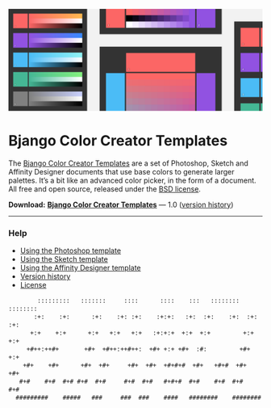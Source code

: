 ![](Help/Images/templates-hero.png)

# Bjango Color Creator Templates

The [Bjango Color Creator Templates](https://bjango.com/designresources/) are a set of Photoshop, Sketch and Affinity Designer documents that use base colors to generate larger palettes. It’s a bit like an advanced color picker, in the form of a document. All free and open source, released under the [BSD license](https://github.com/bjango/Color-Creator/blob/master/Help/License.md).

**Download:** **[Bjango Color Creator Templates](https://github.com/bjango/Color-Creator/archive/master.zip)** — 1.0 ([version history](https://github.com/bjango/Color-Creator/blob/master/Help/Version%20History.md))

-----

### Help

- [Using the Photoshop template](https://github.com/bjango/Color-Creator/blob/master/Help/Photoshop.md)
- [Using the Sketch template](https://github.com/bjango/Color-Creator/blob/master/Help/Sketch.md)
- [Using the Affinity Designer template](https://github.com/bjango/Color-Creator/blob/master/Help/Affinity%20Designer.md)
- [Version history](https://github.com/bjango/Color-Creator/blob/master/Help/Version%20History.md)
- [License](https://github.com/bjango/Color-Creator/blob/master/Help/License.md)

```
        :::::::::   :::::::     ::::      ::::    :::   ::::::::    :::::::: 
       :+:    :+:      :+:    :+: :+:    :+:+:   :+:  :+:    :+:  :+:    :+: 
      +:+    +:+      +:+   +:+   +:+   :+:+:+  +:+  +:+         +:+    +:+  
     +#++:++#+       +#+  +#++:++#++:  +#+ +:+ +#+  :#:         +#+    +:+   
    +#+    +#+      +#+  +#+     +#+  +#+  +#+#+#  +#+   +#+#  +#+    +#+    
   #+#    #+#  #+# #+#  #+#     #+#  #+#   #+#+#  #+#    #+#  #+#    #+#     
  #########    #####   ###     ###  ###    ####   ########    ########       
```

